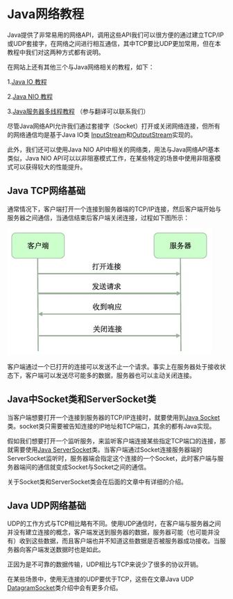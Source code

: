 # Java网络教程

Java提供了非常易用的网络API，调用这些API我们可以很方便的通过建立TCP/IP或UDP套接字，在网络之间进行相互通信，其中TCP要比UDP更加常用，但在本教程中我们对这两种方式都有说明。

在网站上还有其他三个与Java网络相关的教程，如下：

1.[Java IO 教程](http://tutorials.jenkov.com/java-io/index.html)

2.[Java NIO 教程](http://ifeve.com/java-nio-all/)

3.[Java服务器多线程教程](http://tutorials.jenkov.com/java-multithreaded-servers/index.html) （参与翻译可以联系我们）

尽管Java网络API允许我们通过套接字（Socket）打开或关闭网络连接，但所有的网络通信均是基于Java IO类 [InputStream](http://tutorials.jenkov.com/java-io/inputstream.html)和[OutputStream](http://tutorials.jenkov.com/java-io/outputstream.html)实现的。

此外，我们还可以使用Java NIO API中相关的网络类，用法与Java网络API基本类似，Java NIO API可以以非阻塞模式工作，在某些特定的场景中使用非阻塞模式可以获得较大的性能提升。

## Java TCP网络基础

通常情况下，客户端打开一个连接到服务器端的TCP/IP连接，然后客户端开始与服务器之间通信，当通信结束后客户端关闭连接，过程如下图所示：

![img](image/D030_53E07B61.jpg)

客户端通过一个已打开的连接可以发送不止一个请求。事实上在服务器处于接收状态下，客户端可以发送尽可能多的数据，服务器也可以主动关闭连接。

## Java中Socket类和ServerSocket类

当客户端想要打开一个连接到服务器的TCP/IP连接时，就要使用到[Java Socket](http://tutorials.jenkov.com/java-networking/sockets.html)类。socket类只需要被告知连接的IP地址和TCP端口，其余的都有Java实现。

假如我们想要打开一个监听服务，来监听客户端连接某些指定TCP端口的连接，那就需要使用[Java ServerSocket](http://tutorials.jenkov.com/java-networking/server-sockets.html)类。当客户端通过Socket连接服务器端的ServerSocket监听时，服务器端会指定这个连接的一个Socket，此时客户端与服务器端间的通信就变成Socket与Socket之间的通信。

关于Socket类和ServerSocket类会在后面的文章中有详细的介绍。

## Java UDP网络基础

UDP的工作方式与TCP相比略有不同。使用UDP通信时，在客户端与服务器之间并没有建立连接的概念，客户端发送到服务器的数据，服务器可能（也可能并没有）收到这些数据，而且客户端也并不知道这些数据是否被服务器成功接收。当服务器向客户端发送数据时也是如此。

正因为是不可靠的数据传输，UDP相比与TCP来说少了很多的协议开销。

在某些场景中，使用无连接的UDP要优于TCP，这些在文章Java UDP [DatagramSocket](http://tutorials.jenkov.com/java-networking/udp-datagram-sockets.html)类介绍中会有更多介绍。